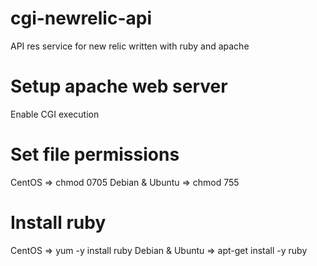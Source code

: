 # cgi-newrelic-api
API res service for new relic written with ruby and apache 
# Setup apache web server
Enable CGI execution
# Set file permissions
CentOS => chmod 0705
Debian & Ubuntu => chmod 755
# Install ruby
CentOS => yum -y install ruby
Debian & Ubuntu => apt-get install -y ruby
